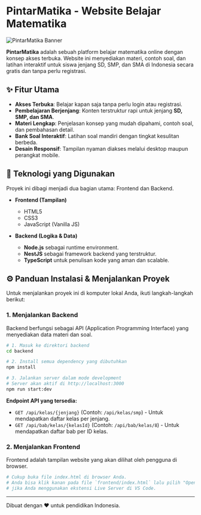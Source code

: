 # PintarMatika - Website Belajar Matematika

![PintarMatika Banner](https://via.placeholder.com/1200x630/2a7de1/ffffff?text=PintarMatika)

**PintarMatika** adalah sebuah platform belajar matematika online dengan konsep akses terbuka. Website ini menyediakan materi, contoh soal, dan latihan interaktif untuk siswa jenjang SD, SMP, dan SMA di Indonesia secara gratis dan tanpa perlu registrasi.

## ✨ Fitur Utama

* **Akses Terbuka**: Belajar kapan saja tanpa perlu login atau registrasi.
* **Pembelajaran Berjenjang**: Konten terstruktur rapi untuk jenjang **SD, SMP, dan SMA**.
* **Materi Lengkap**: Penjelasan konsep yang mudah dipahami, contoh soal, dan pembahasan detail.
* **Bank Soal Interaktif**: Latihan soal mandiri dengan tingkat kesulitan berbeda.
* **Desain Responsif**: Tampilan nyaman diakses melalui desktop maupun perangkat mobile.

## 🚀 Teknologi yang Digunakan

Proyek ini dibagi menjadi dua bagian utama: Frontend dan Backend.

* **Frontend (Tampilan)**
    * HTML5
    * CSS3
    * JavaScript (Vanilla JS)

* **Backend (Logika & Data)**
    * **Node.js** sebagai runtime environment.
    * **NestJS** sebagai framework backend yang terstruktur.
    * **TypeScript** untuk penulisan kode yang aman dan scalable.

## ⚙️ Panduan Instalasi & Menjalankan Proyek

Untuk menjalankan proyek ini di komputer lokal Anda, ikuti langkah-langkah berikut:

### 1. Menjalankan Backend

Backend berfungsi sebagai API (Application Programming Interface) yang menyediakan data materi dan soal.

```bash
# 1. Masuk ke direktori backend
cd backend

# 2. Install semua dependency yang dibutuhkan
npm install

# 3. Jalankan server dalam mode development
# Server akan aktif di http://localhost:3000
npm run start:dev
```

**Endpoint API yang tersedia:**
* `GET /api/kelas/{jenjang}` (Contoh: `/api/kelas/smp`) - Untuk mendapatkan daftar kelas per jenjang.
* `GET /api/bab/kelas/{kelasId}` (Contoh: `/api/bab/kelas/8`) - Untuk mendapatkan daftar bab per ID kelas.

### 2. Menjalankan Frontend

Frontend adalah tampilan website yang akan dilihat oleh pengguna di browser.

```bash
# Cukup buka file index.html di browser Anda.
# Anda bisa klik kanan pada file `frontend/index.html` lalu pilih "Open with Live Server"
# jika Anda menggunakan ekstensi Live Server di VS Code.
```

---

Dibuat dengan ❤️ untuk pendidikan Indonesia.
